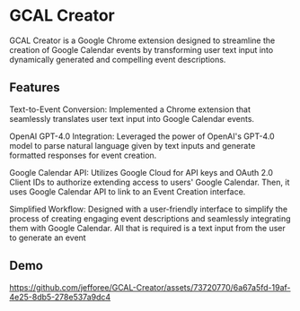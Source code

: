# GCAL Creator

GCAL Creator is a Google Chrome extension designed to streamline the creation of Google Calendar events by transforming user text input into dynamically generated and compelling event descriptions.

## Features
Text-to-Event Conversion: Implemented a Chrome extension that seamlessly translates user text input into Google Calendar events.

OpenAI GPT-4.0 Integration: Leveraged the power of OpenAI's GPT-4.0 model to parse natural language given by text inputs and generate formatted responses for event creation.

Google Calendar API: Utilizes Google Cloud for API keys and OAuth 2.0 Client IDs to authorize extending access to users' Google Calendar. Then, it uses Google Calendar API to link to an Event Creation interface. 

Simplified Workflow: Designed with a user-friendly interface to simplify the process of creating engaging event descriptions and seamlessly integrating them with Google Calendar. All that is required is a text input from the user to generate an event

## Demo
https://github.com/jefforee/GCAL-Creator/assets/73720770/6a67a5fd-19af-4e25-8db5-278e537a9dc4




